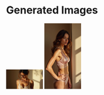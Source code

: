 # Generated Images



<img src="2025_07_10_01.webp" width="100"/> <img src="2025_07_10_02.webp" width="100"/>
